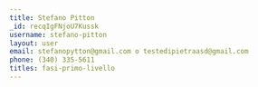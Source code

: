 ```yaml
---
title: Stefano Pitton
_id: recqIgFNjoU7Kussk
username: stefano-pitton
layout: user
email: stefanopytton@gmail.com o testedipietraasd@gmail.com
phone: (340) 335-5611
titles: fasi-primo-livello
---
```


